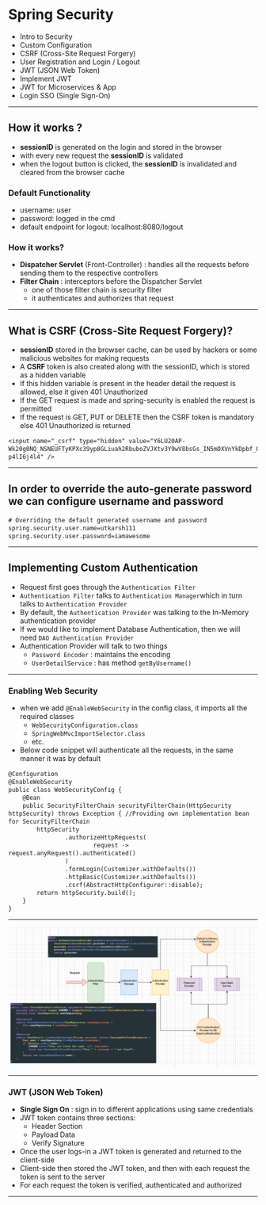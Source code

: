# Spring Security
- Intro to Security
- Custom Configuration
- CSRF (Cross-Site Request Forgery)
- User Registration and Login / Logout
- JWT (JSON Web Token)
- Implement JWT
- JWT for Microservices & App
- Login SSO (Single Sign-On)

********************************************************************

## How it works ?
- **sessionID** is generated on the login and stored in the browser
- with every new request the **sessionID** is validated
- when the logout button is clicked, the **sessionID** is invalidated and cleared from the browser cache

### Default Functionality
- username: user
- password: logged in the cmd
- default endpoint for logout: localhost:8080/logout

### How it works?
- **Dispatcher Servlet** (Front-Controller) : handles all the requests before sending them to the respective controllers
- **Filter Chain** : interceptors before the Dispatcher Servlet
	- one of those filter chain is security filter
	- it authenticates and authorizes that request

********************************************************************

## What is CSRF (Cross-Site Request Forgery)?
- **sessionID** stored in the browser cache, can be used by hackers or some malicious websites for making requests
- A **CSRF** token is also created along with the sessionID, which is stored as a hidden variable
- If this hidden variable is present in the header detail the request is allowed, else it given 401 Unauthorized
- If the GET request is made and spring-security is enabled the request is permitted
- If the request is GET, PUT or DELETE then the CSRF token is mandatory else 401 Unauthorized is returned
```
<input name="_csrf" type="hidden" value="Y6LU20AP-Wk20g0NQ_NSNEUFTyKPXc39yp8GLiuah2RbuboZVJXtv3Y9wV8bsGs_IN5mDXVnYkDpbf_Qq683GU-p4lI6j4l4" />
```

********************************************************************

## In order to override the auto-generate password we can configure username and password
```
# Overriding the default generated username and password
spring.security.user.name=utkarsh111
spring.security.user.password=iamawesome
```
********************************************************************
## Implementing Custom Authentication
- Request first goes through the `Authentication Filter`
- `Authentication Filter` talks to `Authentication Manager`which in turn talks to `Authentication Provider`
- By default, the `Authentication Provider` was talking to the In-Memory authentication provider
- If we would like to implement Database Authentication, then we will need `DAO Authentication Provider`
- Authentication Provider will talk to two things
  - `Password Encoder` : maintains the encoding
  - `UserDetailService` : has method `getByUsername()`
********************************************************************
### Enabling Web Security
- when we add `@EnableWebSecurity` in the config class, it imports all the required classes
  - `WebSecurityConfiguration.class`
  - `SpringWebMvcImportSelector.class`
  - etc.
- Below code snippet will authenticate all the requests, in the same manner it was by default
```
@Configuration
@EnableWebSecurity
public class WebSecurityConfig {
    @Bean
    public SecurityFilterChain securityFilterChain(HttpSecurity httpSecurity) throws Exception { //Providing own implementation bean for SecurityFilterChain
        httpSecurity
                .authorizeHttpRequests(
                        request -> request.anyRequest().authenticated()
                )
                .formLogin(Customizer.withDefaults())
                .httpBasic(Customizer.withDefaults())
                .csrf(AbstractHttpConfigurer::disable);
        return httpSecurity.build();
    }
}
```
********************************************************************
![img.png](img.png)
********************************************************************

### JWT (JSON Web Token)
- **Single Sign On** : sign in to different applications using same credentials
- JWT token contains three sections:
  - Header Section
  - Payload Data
  - Verify Signature
- Once the user logs-in a JWT token is generated and returned to the client-side
- Client-side then stored the JWT token, and then with each request the token is sent to the server
- For each request the token is verified, authenticated and authorized
********************************************************************